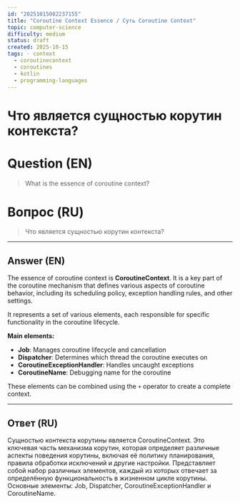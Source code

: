 ```yaml
---
id: "20251015082237155"
title: "Coroutine Context Essence / Суть Coroutine Context"
topic: computer-science
difficulty: medium
status: draft
created: 2025-10-15
tags: - context
  - coroutinecontext
  - coroutines
  - kotlin
  - programming-languages
---
```

# Что является сущностью корутин контекста?

# Question (EN)
> What is the essence of coroutine context?

# Вопрос (RU)
> Что является сущностью корутин контекста?

---

## Answer (EN)

The essence of coroutine context is **CoroutineContext**. It is a key part of the coroutine mechanism that defines various aspects of coroutine behavior, including its scheduling policy, exception handling rules, and other settings.

It represents a set of various elements, each responsible for specific functionality in the coroutine lifecycle.

**Main elements:**
- **Job**: Manages coroutine lifecycle and cancellation
- **Dispatcher**: Determines which thread the coroutine executes on
- **CoroutineExceptionHandler**: Handles uncaught exceptions
- **CoroutineName**: Debugging name for the coroutine

These elements can be combined using the `+` operator to create a complete context.

---

## Ответ (RU)

Сущностью контекста корутины является CoroutineContext. Это ключевая часть механизма корутин, которая определяет различные аспекты поведения корутины, включая её политику планирования, правила обработки исключений и другие настройки. Представляет собой набор различных элементов, каждый из которых отвечает за определённую функциональность в жизненном цикле корутины. Основные элементы: Job, Dispatcher, CoroutineExceptionHandler и CoroutineName.


